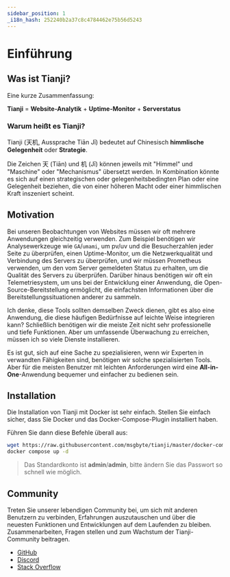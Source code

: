 ```yaml
---
sidebar_position: 1
_i18n_hash: 252240b2a37c8c4784462e75b56d5243
---
```

# Einführung

## Was ist Tianji?

Eine kurze Zusammenfassung:

**Tianji** = **Website-Analytik** + **Uptime-Monitor** + **Serverstatus**

### Warum heißt es Tianji?

Tianji (天机, Aussprache Tiān Jī) bedeutet auf Chinesisch **himmlische Gelegenheit** oder **Strategie**.

Die Zeichen 天 (Tiān) und 机 (Jī) können jeweils mit "Himmel" und "Maschine" oder "Mechanismus" übersetzt werden. In Kombination könnte es sich auf einen strategischen oder gelegenheitsbedingten Plan oder eine Gelegenheit beziehen, die von einer höheren Macht oder einer himmlischen Kraft inszeniert scheint.

## Motivation

Bei unseren Beobachtungen von Websites müssen wir oft mehrere Anwendungen gleichzeitig verwenden. Zum Beispiel benötigen wir Analysewerkzeuge wie `GA`/`umami`, um pv/uv und die Besucherzahlen jeder Seite zu überprüfen, einen Uptime-Monitor, um die Netzwerkqualität und Verbindung des Servers zu überprüfen, und wir müssen Prometheus verwenden, um den vom Server gemeldeten Status zu erhalten, um die Qualität des Servers zu überprüfen. Darüber hinaus benötigen wir oft ein Telemetriesystem, um uns bei der Entwicklung einer Anwendung, die Open-Source-Bereitstellung ermöglicht, die einfachsten Informationen über die Bereitstellungssituationen anderer zu sammeln.

Ich denke, diese Tools sollten demselben Zweck dienen, gibt es also eine Anwendung, die diese häufigen Bedürfnisse auf leichte Weise integrieren kann? Schließlich benötigen wir die meiste Zeit nicht sehr professionelle und tiefe Funktionen. Aber um umfassende Überwachung zu erreichen, müssen ich so viele Dienste installieren.

Es ist gut, sich auf eine Sache zu spezialisieren, wenn wir Experten in verwandten Fähigkeiten sind, benötigen wir solche spezialisierten Tools. Aber für die meisten Benutzer mit leichten Anforderungen wird eine **All-in-One**-Anwendung bequemer und einfacher zu bedienen sein.

## Installation

Die Installation von Tianji mit Docker ist sehr einfach. Stellen Sie einfach sicher, dass Sie Docker und das Docker-Compose-Plugin installiert haben.

Führen Sie dann diese Befehle überall aus:

```bash
wget https://raw.githubusercontent.com/msgbyte/tianji/master/docker-compose.yml
docker compose up -d
```

> Das Standardkonto ist **admin**/**admin**, bitte ändern Sie das Passwort so schnell wie möglich.

## Community

Treten Sie unserer lebendigen Community bei, um sich mit anderen Benutzern zu verbinden, Erfahrungen auszutauschen und über die neuesten Funktionen und Entwicklungen auf dem Laufenden zu bleiben. Zusammenarbeiten, Fragen stellen und zum Wachstum der Tianji-Community beitragen.

- [GitHub](https://github.com/msgbyte/tianji)
- [Discord](https://discord.gg/8Vv47wAEej)
- [Stack Overflow](https://stackoverflow.com/questions/tagged/tianji)
